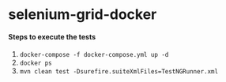 # selenium-grid-docker


#### Steps to execute the tests
1. `docker-compose -f docker-compose.yml up -d`
2. `docker ps`
3. `mvn clean test -Dsurefire.suiteXmlFiles=TestNGRunner.xml`